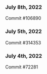### July 8th, 2022

Commit #106890

### July 5th, 2022

Commit #314353


### July 4th, 2022

Commit #72281
